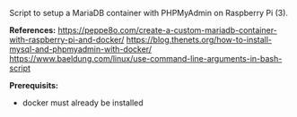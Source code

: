 Script to setup a MariaDB container with PHPMyAdmin on Raspberry Pi (3).

**References:**
https://peppe8o.com/create-a-custom-mariadb-container-with-raspberry-pi-and-docker/
https://blog.thenets.org/how-to-install-mysql-and-phpmyadmin-with-docker/
https://www.baeldung.com/linux/use-command-line-arguments-in-bash-script

**Prerequisits:**
* docker must already be installed

